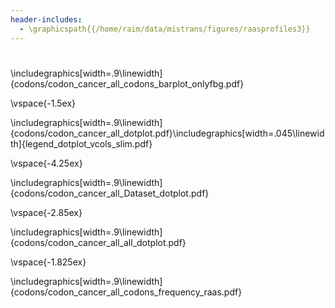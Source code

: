 ```yaml
---
header-includes: 
  - \graphicspath{{/home/raim/data/mistrans/figures/raasprofiles3}}
---
```



# <!-- codons extended data figure -->

\includegraphics[width=.9\linewidth]{codons/codon_cancer_all_codons_barplot_onlyfbg.pdf}
<!--\includegraphics[width=.9\linewidth]{codons/codon_cancer_all_codons_hypergeo2.pdf}-->

\vspace{-1.5ex}

\includegraphics[width=.9\linewidth]{codons/codon_cancer_all_dotplot.pdf}\includegraphics[width=.045\linewidth]{legend_dotplot_vcols_slim.pdf}

\vspace{-4.25ex}

\includegraphics[width=.9\linewidth]{codons/codon_cancer_all_Dataset_dotplot.pdf}

\vspace{-2.85ex}

\includegraphics[width=.9\linewidth]{codons/codon_cancer_all_all_dotplot.pdf}

\vspace{-1.825ex}

\includegraphics[width=.9\linewidth]{codons/codon_cancer_all_codons_frequency_raas.pdf}


